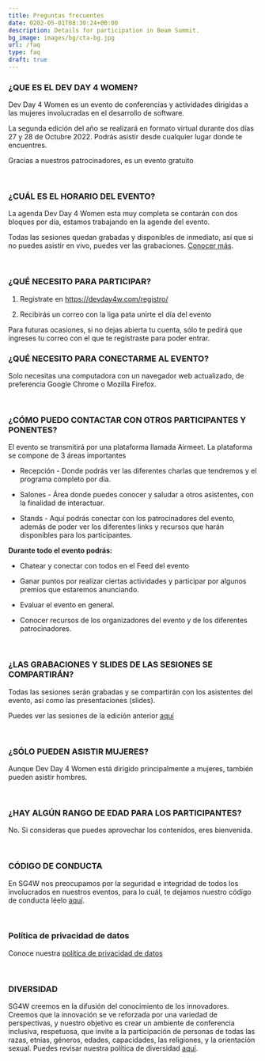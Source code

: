 ```yaml
---
title: Preguntas frecuentes
date: 0202-05-01T08:30:24+00:00
description: Details for participation in Beam Summit.
bg_image: images/bg/cta-bg.jpg
url: /faq
type: faq
draft: true
---
```

### ¿QUE ES EL DEV DAY 4 WOMEN?

Dev Day 4 Women es un evento de conferencias y actividades dirigidas a las mujeres involucradas en el desarrollo de software.

La segunda edición del año se realizará en formato virtual durante dos días 27 y 28 de Octubre 2022. Podrás asistir desde cualquier lugar donde te encuentres.

Gracias a nuestros patrocinadores, es un evento gratuito

<br>

### ¿CUÁL ES EL HORARIO DEL EVENTO?

La agenda Dev Day 4 Women esta muy completa se contarán con dos bloques por día, estamos trabajando en la agende del evento.

Todas las sesiones quedan grabadas y disponibles de inmediato, así que si no puedes asistir en vivo, puedes ver las grabaciones. [Conocer más](https://www.youtube.com/channel/UCGZsBwp-Azah4Wdp9x6EzFQ).


<br>

### ¿QUÉ NECESITO PARA PARTICIPAR? 

1. Regístrate en https://devday4w.com/registro/

2. Recibirás un correo con la liga pata unirte el día del evento

Para futuras ocasiones, si no dejas abierta tu cuenta, sólo te pedirá que ingreses tu correo con el que te registraste para poder entrar.


### ¿QUÉ NECESITO PARA CONECTARME AL EVENTO?

Solo necesitas una computadora con un navegador web actualizado, de preferencia Google Chrome o Mozilla Firefox.

<br>

### ¿CÓMO PUEDO CONTACTAR CON OTROS PARTICIPANTES Y PONENTES?

El evento se transmitirá por una plataforma llamada Airmeet.
La plataforma se compone de 3 áreas importantes

* Recepción - Donde podrás ver las diferentes charlas que tendremos y el programa completo por día.

* Salones - Área donde puedes conocer y saludar a otros asistentes, con la finalidad de interactuar.

* Stands - Aquí podrás conectar con los patrocinadores del evento, además de poder ver los diferentes links y recursos que harán disponibles para los participantes.

**Durante todo el evento podrás:**

* Chatear y conectar con todos en el Feed del evento

* Ganar puntos por realizar ciertas actividades y participar por algunos premios que estaremos anunciando.

* Evaluar el evento en general.

* Conocer recursos de los organizadores del evento y de los diferentes patrocinadores.

<br>

### ¿LAS GRABACIONES Y SLIDES DE LAS SESIONES SE COMPARTIRÁN?

Todas las sesiones serán grabadas y se compartirán con los asistentes del evento, así como las presentaciones (slides).

Puedes ver las sesiones de la edición anterior [aquí](https://youtube.com/playlist?list=PLnLzwYW6HOC471pWkmJOUEHl4BZjm254K)

<br>

### ¿SÓLO PUEDEN ASISTIR MUJERES?

Aunque Dev Day 4 Women está dirigido principalmente a mujeres, también pueden asistir hombres.

<br>

### ¿HAY ALGÚN RANGO DE EDAD PARA LOS PARTICIPANTES?

No. Si consideras que puedes aprovechar los contenidos, eres bienvenida.

<br>

### CÓDIGO DE CONDUCTA

En SG4W nos preocupamos por la seguridad e integridad de todos los involucrados en nuestros eventos, para lo cuál, te dejamos nuestro código de conducta léelo [aquí](/coc).

<br>


### Política de privacidad de datos

Conoce nuestra [política de privacidad de datos](/politica-de-privacidad)

<br>

### DIVERSIDAD

SG4W creemos en la difusión del conocimiento de los innovadores. Creemos que la innovación se ve reforzada por una variedad de perspectivas, y nuestro objetivo es crear un ambiente de conferencia inclusiva, respetuosa, que invite a la participación de personas de todas las razas, etnias, géneros, edades, capacidades, las religiones, y la orientación sexual. Puedes revisar nuestra política de diversidad [aquí](/diversidad).